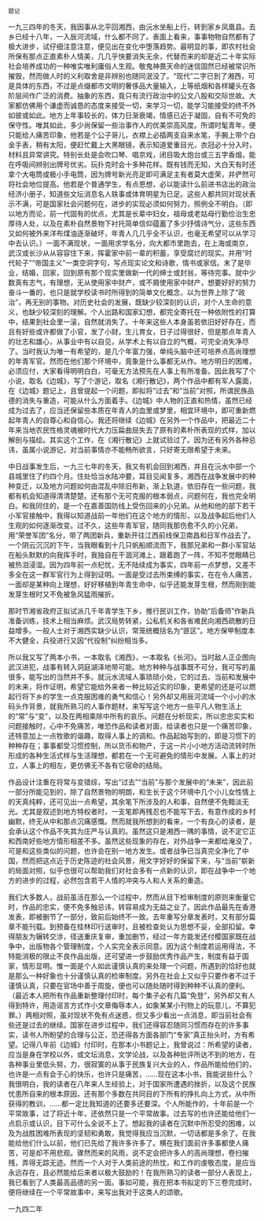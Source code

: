     题记 

   一九三四年的冬天，我因事从北平回湘西，由沅水坐船上行，转到家乡凤凰县。去乡已经十八年，一入辰河流域，什么都不同了。表面上看来，事事物物自然都有了极大进步，试仔细注意注意，便见出在变化中堕落趋势。最明显的事，即农村社会所保有那点正直素朴人情美，几几乎快要消失无余，代替而来的却是近二十年实际社会培养成功的一种唯实唯利庸俗人生观。敬鬼神畏天命的迷信固然已经被常识所摧毁，然而做人时的义利取舍是非辨别也随同泯没了。“现代”二字已到了湘西，可是具体的东西，不过是点缀都市文明的奢侈品大量输入，上等纸烟和各样罐头在各阶层间作广泛的消费。抽象的东西，竟只有流行政治中的公文八股和交际世故。大家都仿佛用个谦虚而诚恳的态度来接受一切，来学习一切，能学习能接受的终不外如彼或如此。地方上年事较长的，体力日渐衰竭，情感已近于凝固，自有不可免的保守性。唯其如此，多少尚保留一些治事作人的优美崇高风度。所谓时髦青年，便只能给人痛苦印象，他若是个公子哥儿，衣襟上必插两支自来水笔，手腕上带个白金手表，稍有太阳，便赶忙戴上大黑眼镜，表示知道爱重目光，衣冠必十分入时，材料且异常讲究。特别长处是会吹口琴、唱京戏，闭目吸大炮台或三五字香烟，能在呼吸间辨别出牌号优劣。玩扑克时会十多种花样。既有钱而无知，大白天有时还拿个大电筒或极小手电筒，因为牌号新光亮足即可满足主有者莫大虚荣，并俨然可将社会地位提高。他若是个普通学生，有点思想，必以能读什么前进书店出的政治经济小册子，知道些文坛消息名人轶事或体育明星为已足。这些人都共同对现状表示不满，可是国家社会问题何在，进步的实现必须如何努力，照例全不明白。（即以地方而论，前一代固有的优点，尤其是长辈中妇女，祖母或老姑母行勤俭治生忠厚待人处，以及在素朴自然景物下衬托简单信仰蕴蓄了多少抒情诗气分，这些东西又如何被外来洋布煤油逐渐破坏，年青人几几乎全不认识，也毫无希望可以从学习中去认识。）一面不满现状，一面用求学名分，向大都市里跑去，在上海或南京，武汉或长沙从从容容住下来，挥霍家中前一辈的积蓄，享受腐烂的现实。并用“时代轮子”“帝国主义”一类空洞字句，写点现实论文和诗歌，情书或家信。末了是毕业，结婚，回家，回到原有那个现实里做新一代的绅士或封翁，等待完事。就中少数真有志气，有理想，无从使用家中财产，或不屑使用家中财产，想要好好的努力奋斗一番的，也只是就学校读书时所得到的简单文化概念，以为世界上除了“政治”，再无别的事物。对历史社会的发展，既缺少较深刻的认识，对个人生命的意义，也缺少较深刻的理解。个人出路和国家幻想，都完全寄托在一种依附性的打算中，结果到社会里一滚，自然就消失了。十年来这些人本身虽若依旧好好存在，而且有好些或许都做了小官，发了小财，生儿育女，日子过得很好，但是那点年青人的壮志和雄心，从事业中有以自见，从学术上有以自立的气概，可完全消失净尽了。当时我认为唯一有希望的，是几个年富力强，单纯头脑中还可培养点高尚理想的年青军官。然而在他们那个环境中，竟象是什么事都无从作。地方明日的困难，必须应付，大家看得明明白白，可毫无方法预先在人事上有所准备。因此我写了个小说，取名《边城》，写了个游记，取名《湘行散记》，两个作品中都有军人露面，在《边城》题记上，且曾提起一个问题，即拟将“过去”和“当前”对照，所谓民族品德的消失与重造，可能从什么方面着手。《边城》中人物的正直和热情，虽然已经成为过去了，应当还保留些本质在年青人的血里或梦里，相宜环境中，即可重新燃起年青人的自尊心和自信心。我还将继续《边城》在另外一个作品中，把最近二十年来当地农民性格灵魂被时代大力压扁曲屈失去了原有的素朴所表现的式样，加以解剖与描绘。其实这个工作，在《湘行散记》上就试验过了。因为还有另外各种忌讳，虽属小说游记，对当前事情亦不能畅所欲言，只好寄无限希望于未来。 

   中日战事发生后，一九三七年的冬天，我又有机会回到湘西，并且在沅水中部一个县城里住了约四个月。住处恰当水陆冲要，耳目见闻复多，湘西在战争发展中的种种变迁，以及地方问题如何由混乱中除旧布新，渐上轨道，依旧存在一些问题，我都有机会知道得清清楚楚。还有那个无可克服的根本弱点，问题何在，我也完全明白。和我同住的，是一个在嘉善国防线上受伤回来的小兄弟。从他和他的部下若干小军官接触中，我得以知道战前一年他们在这个地方的情形，以及战争起后他们人生观的如何逐渐改变。过不久，这些年青军官，随同我那伤愈不久的小兄弟，用“荣誉军团”名分，带了两团新兵，重新开往江西前线保卫南昌和日军作战去了。一个阴云沉沉的下午，当我眼看到十几只帆船顺流而下，我那兄弟和一群小军官站在船头默默的向我挥手时，我独自在干涸河滩上，跟着跑了一阵，不知不觉眼睛已被热泪浸湿。因为四年前一点杞忧，无不陆续成为事实，四年前一点梦想，又差不多全在这一群军官行为上得到证明。一面是受过去所束缚的事实，在在令人痛苦，一面却是某种向上理想，好好移植到年青生命中，似乎还能发芽生根，然而刚到能发芽生根时又不免被急风猛雨摧折。 

   那时节湘省政府正拟试派几千年青学生下乡，推行民训工作，协助“后备师”作新兵准备训练，技术上相当麻烦。武汉局势转紧，公私机关和各省难民向湘西疏散的日益增多。一般人士对于湘西实缺少认识，常笼统概括名为“匪区”。地方保甲制度本不大健全，兵役进行又因“代役制”纠纷相当多。 

   所以我又写了两本小书，一本取名《湘西》，一本取名《长河》。当时敌人正企图向武汉进犯，战事有转入洞庭湖泽地带可能。地方种种与战事既不可分，我可写的虽很多，能写出的当然并不多。就沅水流域人事琐琐小处，它的过去、当前和发展中的未来，将作证明，希望它能给外来者一种比较近实的印象，更希望的还是可以燃起行将下乡的学生一点克服困难的勇气和信心！另外却又用辰河流域一个小小的水码头作背景，就我所熟习的人事作题材，来写写这个地方一些平凡人物生活上的“常”与“变”，以及在两相乘除中所有的哀乐。问题在分析现实，所以忠忠实实和问题接触时，心中不免痛苦，唯恐作品和读者对面，给读者也只是一个痛苦印象，还特意加上一点牧歌的谐趣，取得人事上的调和。作品起始写到的，即是习惯下的种种存在；事事都受习惯控制，所以货币和物产，于这一片小小地方活动流转时所形成的各种生活式样与生活理想，都若在一个无可避免的情形中发展。人事上的对立，人事上的相左，更仿佛无不各有它宿命的结局。 

   作品设计注重在将常与变错综，写出“过去”“当前”与那个发展中的“未来”，因此前一部分所能见到的，除了自然景物的明朗，和生长于这个环境中几个小儿女性情上的天真纯粹，还可见出一点希望，其余笔下所涉及的人和事，自然便不免黯淡无光。尤其是叙述到地方特权者时，一支笔即再残忍也不能写下去，有意作成的乡村幽默，终无从中和那点沉痛感慨。然而就我所想到的看来，一个有良心的读者，是会承认这个作品不失其为庄严与认真的。虽然这只是湘西一隅的事情，说不定它正和西南好些地方情形相差不多。虽然这些现象的存在，对外战争一来都给淹没了，可是和这些类似的问题，也许会在别一地方发生。或者战争已当真完全净化了中国，然而把这点近于历史陈迹的社会风景，用文字好好的保留下来，与“当前”崭新的局面对照，似乎也很可以帮助我们对社会多有一点新的认识，即在战争中一个地方的进步的过程，必然包含若干人情的冲突与人和人关系的重造。 

   我们大多数人，战前虽活在那么一个过程中，然而从目下检审制度的原则来衡量它时，作品的忠实，便不免多触忌讳，转容易成为无益之业了。因此作品最先在香港发表，即被删节了一部分，致前后始终不一致。去年重写分章发表时，又有部分篇章不能刊载。到预备在桂林印行送审时，且被检查处认为思想不妥，全部扣留。幸得朋友为辗转交涉，径送重庆复审，重加删节，经过一年方能发还付樱国家既在战争中，出版物各个管理制度，个人实完全表示同意。因为这个制度若运用得法，不特能消极的限止不良作品出版，还可望进一步鼓励优秀作品产生，制度有益于国家，情形显明。惟一面是个人如此谨慎认真的来处理一个问题，所遇到的恰好也就是那么一种好象也十分谨慎认真的检审制度。另外在社会上又似乎只要作者不过于谨慎认真，只要在官场中善于周旋，便也可以随处随时得到种种不认真的便利。（最近本人把所有作品重新整理付印时，每个集子必有几篇“免登”，另外却又有人得到特许，用造谣言方式作小文章侮辱本人，如象某某小刊物上的玩意儿，不算犯罪。）两相对照，虽对现状不免有点迷惑，但又多少看出一点消息，即当前社会有些还是过去的继续。国家在进步过程中，我们还得容忍随同习惯而存在的许多事实，读书人所盼望的合理与公正，恐还得各方面各部门“专家”真正抬头时，方有希望。记得八年前《边城》付印时，在那本小书题记上，我曾说过：所希望的读者，应当是身在学校以外，或文坛消息，文学论战，以及各种批评所达不到的地方，在各种事业里低头努，力，很寂寞的从事于民族复兴大业的人，作品所能给他们的，也许是一点有会于心的快乐，也许只是痛苦，……现在这本小书，我能说些什么？我很明白，我的读者在八年来人生经验上，对于国家所遭遇的挫折，以及这个民族忧患所自来的根本原因，还有那个多数在共同目的下所有的挣扎向上方式，从中所获得的教训，……都一定比我知道的还要多还要深。个人所能作的，十年前是一个平常故事，过了将近十年，还依然只是一个平常故事。过去写的也许还能给他们一点启示或认识，目下可什么全说不上了。想起我的读者在沉默中所忍受的困难，以及为战胜困难所表现的坚韧和勇敢，我觉得我应当沉默，一切话都是多余了。在我能给他们什么以前，他们已先给了我许多许多了。横在我们面前许多事都使人痛苦，可是却不用悲观。骤然而来的风雨，说不定会把许多人的高尚理想，卷扫摧残，弄得无踪无迹。然而一个人对于人类前途的热忱，和工作的虔敬态度，是应当永远存在，且必然能给后来者以极大鼓励的！在我所熟习的读者一部分人表现上，我已看到了人类最高品德的另一面。事如可能，我在把本书拟定的下三卷完成时，便将继续在一个平常故事中，来写出我对于这类人的颂歌。 

   一九四二年 

